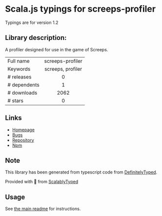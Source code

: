 
# Scala.js typings for screeps-profiler

Typings are for version 1.2

## Library description:
A profiler designed for use in the game of Screeps.

|                    |                 |
| ------------------ | :-------------: |
| Full name          | screeps-profiler |
| Keywords           | screeps, profiler |
| # releases         | 0 |
| # dependents       | 1 |
| # downloads        | 2062 |
| # stars            | 0 |

## Links
- [Homepage](https://github.com/screepers/screeps-profiler#readme)
- [Bugs](https://github.com/screepers/screeps-profiler/issues)
- [Repository](https://github.com/screepers/screeps-profiler)
- [Npm](https://www.npmjs.com/package/screeps-profiler)
    


## Note
This library has been generated from typescript code from [DefinitelyTyped](https://definitelytyped.org).

Provided with :purple_heart: from [ScalablyTyped](https://github.com/oyvindberg/ScalablyTyped)

## Usage
See [the main readme](../../readme.md) for instructions.


